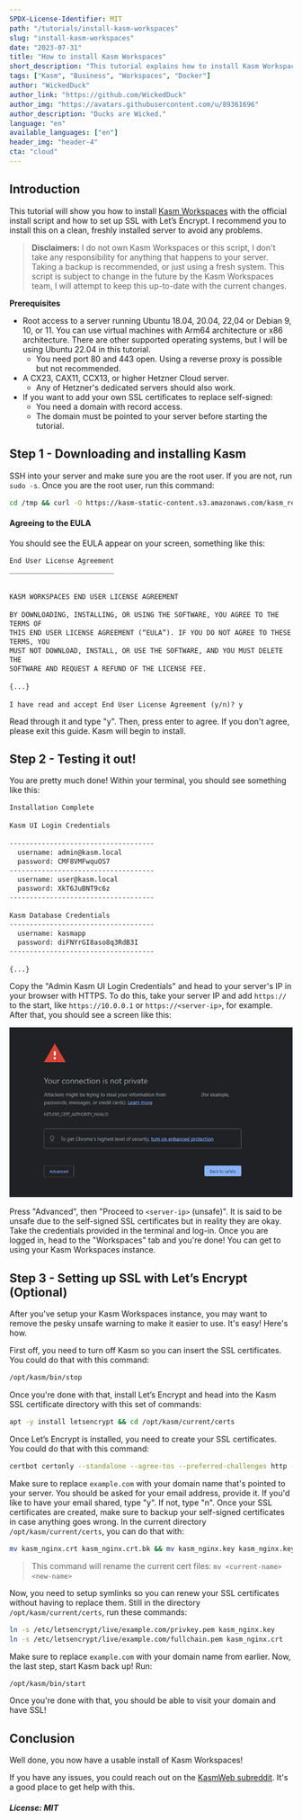 ```yaml
---
SPDX-License-Identifier: MIT
path: "/tutorials/install-kasm-workspaces"
slug: "install-kasm-workspaces"
date: "2023-07-31"
title: "How to install Kasm Workspaces"
short_description: "This tutorial explains how to install Kasm Workspaces with the official install script."
tags: ["Kasm", "Business", "Workspaces", "Docker"]
author: "WickedDuck"
author_link: "https://github.com/WickedDuck"
author_img: "https://avatars.githubusercontent.com/u/89361696"
author_description: "Ducks are Wicked."
language: "en"
available_languages: ["en"]
header_img: "header-4"
cta: "cloud"
---
```


## Introduction

This tutorial will show you how to install [Kasm Workspaces](https://kasmweb.com/) with the official install script and how to set up SSL with Let’s Encrypt. I recommend you to install this on a clean, freshly installed server to avoid any problems.

> **Disclaimers:** I do not own Kasm Workspaces or this script, I don't take any responsibility for anything that happens to your server. Taking a backup is recommended, or just using a fresh system. This script is subject to change in the future by the Kasm Workspaces team, I will attempt to keep this up-to-date with the current changes.

**Prerequisites**

* Root access to a server running Ubuntu 18.04, 20.04, 22,04 or Debian 9, 10, or 11. You can use virtual machines with Arm64 architecture or x86 architecture. There are other supported operating systems, but I will be using Ubuntu 22.04 in this tutorial.
  * You need port 80 and 443 open. Using a reverse proxy is possible but not recommended.
* A CX23, CAX11, CCX13, or higher Hetzner Cloud server.
  * Any of Hetzner's dedicated servers should also work.
* If you want to add your own SSL certificates to replace self-signed:
  * You need a domain with record access.
  * The domain must be pointed to your server before starting the tutorial.

## Step 1 - Downloading and installing Kasm

SSH into your server and make sure you are the root user. If you are not, run `sudo -s`. Once you are the root user, run this command:

```bash
cd /tmp && curl -O https://kasm-static-content.s3.amazonaws.com/kasm_release_1.13.1.421524.tar.gz && tar -xf kasm_release_1.13.1.421524.tar.gz && bash kasm_release/install.sh
```

#### Agreeing to the EULA

You should see the EULA appear on your screen, something like this:

```text
End User License Agreement
__________________________


KASM WORKSPACES END USER LICENSE AGREEMENT

BY DOWNLOADING, INSTALLING, OR USING THE SOFTWARE, YOU AGREE TO THE TERMS OF
THIS END USER LICENSE AGREEMENT (“EULA”). IF YOU DO NOT AGREE TO THESE TERMS, YOU
MUST NOT DOWNLOAD, INSTALL, OR USE THE SOFTWARE, AND YOU MUST DELETE THE
SOFTWARE AND REQUEST A REFUND OF THE LICENSE FEE.

{...}

I have read and accept End User License Agreement (y/n)? y
```

Read through it and type "y". Then, press enter to agree. If you don't agree, please exit this guide. Kasm will begin to install.

## Step 2 - Testing it out!

You are pretty much done! Within your terminal, you should see something like this:

```text
Installation Complete

Kasm UI Login Credentials

------------------------------------
  username: admin@kasm.local
  password: CMF8VMFwquOS7
------------------------------------
  username: user@kasm.local
  password: XkT6JuBNT9c6z
------------------------------------

Kasm Database Credentials
------------------------------------
  username: kasmapp
  password: diFNYrGI8aso8q3RdB3I
------------------------------------

{...}
```

Copy the "Admin Kasm UI Login Credentials" and head to your server's IP in your browser with HTTPS. To do this, take your server IP and add `https://` to the start, like `https://10.0.0.1` or `https://<server-ip>`, for example. After that, you should see a screen like this:

![self-signed](images/safety.png)

Press "Advanced", then "Proceed to `<server-ip>` (unsafe)". It is said to be unsafe due to the self-signed SSL certificates but in reality they are okay. Take the credentials provided in the terminal and log-in. Once you are logged in, head to the "Workspaces" tab and you're done! You can get to using your Kasm Workspaces instance.

## Step 3 - Setting up SSL with Let’s Encrypt (Optional)

After you've setup your Kasm Workspaces instance, you may want to remove the pesky unsafe warning to make it easier to use. It's easy! Here's how.

First off, you need to turn off Kasm so you can insert the SSL certificates. You could do that with this command:

```bash
/opt/kasm/bin/stop
```

Once you're done with that, install Let’s Encrypt and head into the Kasm SSL certificate directory with this set of commands:

```bash
apt -y install letsencrypt && cd /opt/kasm/current/certs
```

Once Let’s Encrypt is installed, you need to create your SSL certificates. You could do that with this command:

```bash
certbot certonly --standalone --agree-tos --preferred-challenges http -d example.com
```

Make sure to replace `example.com` with your domain name that's pointed to your server. You should be asked for your email address, provide it. If you'd like to have your email shared, type "y". If not, type "n". Once your SSL certificates are created, make sure to backup your self-signed certificates in case anything goes wrong. In the current directory `/opt/kasm/current/certs`, you can do that with:

```bash
mv kasm_nginx.crt kasm_nginx.crt.bk && mv kasm_nginx.key kasm_nginx.key.bk
```

> This command will rename the current cert files: `mv <current-name> <new-name>`

Now, you need to setup symlinks so you can renew your SSL certificates without having to replace them. Still in the directory `/opt/kasm/current/certs`, run these commands:

```bash
ln -s /etc/letsencrypt/live/example.com/privkey.pem kasm_nginx.key
ln -s /etc/letsencrypt/live/example.com/fullchain.pem kasm_nginx.crt
```

Make sure to replace `example.com` with your domain name from earlier. Now, the last step, start Kasm back up! Run:

```bash
/opt/kasm/bin/start
```

Once you're done with that, you should be able to visit your domain and have SSL!

## Conclusion

Well done, you now have a usable install of Kasm Workspaces!

If you have any issues, you could reach out on the [KasmWeb subreddit](https://reddit.com/r/kasmweb). It's a good place to get help with this.

##### License: MIT

<!--

Contributor's Certificate of Origin

By making a contribution to this project, I certify that:

(a) The contribution was created in whole or in part by me and I have
    the right to submit it under the license indicated in the file; or

(b) The contribution is based upon previous work that, to the best of my
    knowledge, is covered under an appropriate license and I have the
    right under that license to submit that work with modifications,
    whether created in whole or in part by me, under the same license
    (unless I am permitted to submit under a different license), as
    indicated in the file; or

(c) The contribution was provided directly to me by some other person
    who certified (a), (b) or (c) and I have not modified it.

(d) I understand and agree that this project and the contribution are
    public and that a record of the contribution (including all personal
    information I submit with it, including my sign-off) is maintained
    indefinitely and may be redistributed consistent with this project
    or the license(s) involved.

Signed-off-by: Logan Furgason <furgasonlogan+hetzner@gmail.com>

-->
